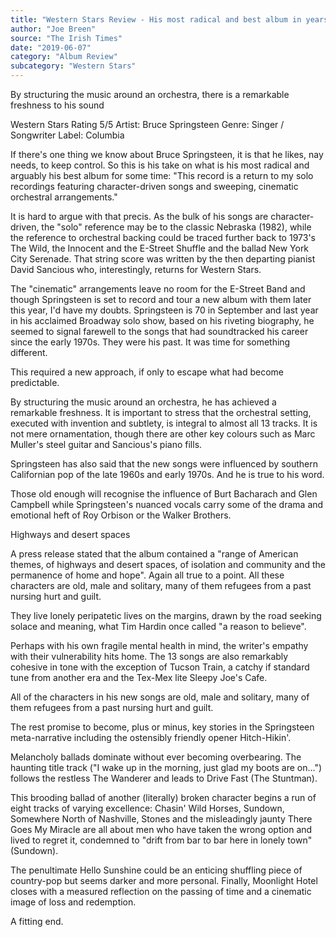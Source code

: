 ```yaml
---
title: "Western Stars Review - His most radical and best album in years"
author: "Joe Breen"
source: "The Irish Times"
date: "2019-06-07"
category: "Album Review"
subcategory: "Western Stars"
---
```


By structuring the music around an orchestra, there is a remarkable freshness to his sound

Western Stars Rating 5/5
Artist: Bruce Springsteen
Genre: Singer / Songwriter
Label: Columbia

If there's one thing we know about Bruce Springsteen, it is that he likes, nay needs, to keep control. So this is his take on what is his most radical and arguably his best album for some time: "This record is a return to my solo recordings featuring character-driven songs and sweeping, cinematic orchestral arrangements."

It is hard to argue with that precis. As the bulk of his songs are character- driven, the "solo" reference may be to the classic Nebraska (1982), while the reference to orchestral backing could be traced further back to 1973's The Wild, the Innocent and the E-Street Shuffle and the ballad New York City Serenade. That string score was written by the then departing pianist David Sancious who, interestingly, returns for Western Stars.

The "cinematic" arrangements leave no room for the E-Street Band and though Springsteen is set to record and tour a new album with them later this year, I'd have my doubts. Springsteen is 70 in September and last year in his acclaimed Broadway solo show, based on his riveting biography, he seemed to signal farewell to the songs that had soundtracked his career since the early 1970s. They were his past. It was time for something different.

This required a new approach, if only to escape what had become predictable.

By structuring the music around an orchestra, he has achieved a remarkable freshness. It is important to stress that the orchestral setting, executed with invention and subtlety, is integral to almost all 13 tracks. It is not mere ornamentation, though there are other key colours such as Marc Muller's steel guitar and Sancious's piano fills.

Springsteen has also said that the new songs were influenced by southern Californian pop of the late 1960s and early 1970s. And he is true to his word.

Those old enough will recognise the influence of Burt Bacharach and Glen Campbell while Springsteen's nuanced vocals carry some of the drama and emotional heft of Roy Orbison or the Walker Brothers.

Highways and desert spaces

A press release stated that the album contained a "range of American themes, of highways and desert spaces, of isolation and community and the permanence of home and hope". Again all true to a point. All these characters are old, male and solitary, many of them refugees from a past nursing hurt and guilt.

They live lonely peripatetic lives on the margins, drawn by the road seeking solace and meaning, what Tim Hardin once called "a reason to believe".

Perhaps with his own fragile mental health in mind, the writer's empathy with their vulnerability hits home. The 13 songs are also remarkably cohesive in tone with the exception of Tucson Train, a catchy if standard tune from another era and the Tex-Mex lite Sleepy Joe's Cafe.

All of the characters in his new songs are old, male and solitary, many of them refugees from a past nursing hurt and guilt.

The rest promise to become, plus or minus, key stories in the Springsteen meta-narrative including the ostensibly friendly opener Hitch-Hikin'.

Melancholy ballads dominate without ever becoming overbearing. The haunting title track ("I wake up in the morning, just glad my boots are on...") follows the restless The Wanderer and leads to Drive Fast (The Stuntman).

This brooding ballad of another (literally) broken character begins a run of eight tracks of varying excellence: Chasin' Wild Horses, Sundown, Somewhere North of Nashville, Stones and the misleadingly jaunty There Goes My Miracle are all about men who have taken the wrong option and lived to regret it, condemned to "drift from bar to bar here in lonely town" (Sundown).

The penultimate Hello Sunshine could be an enticing shuffling piece of country-pop but seems darker and more personal. Finally, Moonlight Hotel closes with a measured reflection on the passing of time and a cinematic image of loss and redemption.

A fitting end.